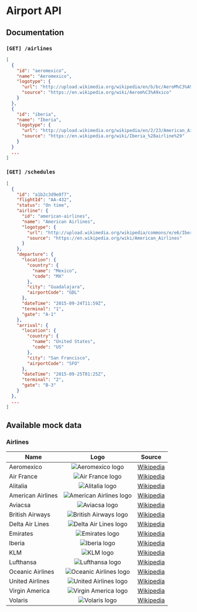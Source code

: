 # Airport API

## Documentation

### `[GET] /airlines`

```json
[
  {
    "id": "aeromexico",
    "name": "Aeromexico",
    "logotype": {
      "url": "http://upload.wikimedia.org/wikipedia/en/b/bc/AeroM%C3%A9xico_Logo.svg",
      "source": "https://en.wikipedia.org/wiki/Aerom%C3%A9xico"
    }
  },
  {
    "id": "iberia",
    "name": "Iberia",
    "logotype": {
      "url": "http://upload.wikimedia.org/wikipedia/en/2/23/American_Airlines_logo_2013.svg",
      "source": "https://en.wikipedia.org/wiki/Iberia_%28airline%29"
    }
  }
  ...
]
```

### `[GET] /schedules`

```json
[
  {
    "id": "a1b2c3d9e8f7",
    "flightId": "AA-432",
    "status": "On time",
    "airline": {
      "id": "american-airlines",
      "name": "American Airlines",
      "logotype": {
        "url": "http://upload.wikimedia.org/wikipedia/commons/e/e6/Iberia_%282013%29.svg",
        "source": "https://en.wikipedia.org/wiki/American_Airlines"
      }
    },
    "departure": {
      "location": {
        "country": {
          "name": "Mexico",
          "code": "MX"
        },
        "city": "Guadalajara",
        "airportCode": "GDL"
      },
      "dateTime": "2015-09-24T11:59Z",
      "terminal": "1",
      "gate": "A-1"
    },
    "arrival": {
      "location": {
        "country": {
          "name": "United States",
          "code": "US"
        },
        "city": "San Francisco",
        "airportCode": "SFO"
      },
      "dateTime": "2015-09-25T01:25Z",
      "terminal": "2",
      "gate": "B-3"
    }
  },
  ...
]
```

## Available mock data

### Airlines

| Name              | Logo | Source |
|-------------------|:----:|--------|
| Aeromexico        | ![Aeromexico logo](http://upload.wikimedia.org/wikipedia/en/b/bc/AeroM%C3%A9xico_Logo.svg) | [Wikipedia](https://en.wikipedia.org/wiki/Aerom%C3%A9xico) |
| Air France        | ![Air France logo](http://upload.wikimedia.org/wikipedia/commons/4/44/Air_France_Logo.svg) | [Wikipedia](https://en.wikipedia.org/wiki/Air_France) |
| Alitalia          | ![Alitalia logo](http://upload.wikimedia.org/wikipedia/en/f/f1/Alitalia_logo_2015.svg) | [Wikipedia](https://en.wikipedia.org/wiki/Alitalia) |
| American Airlines | ![American Airlines logo](http://upload.wikimedia.org/wikipedia/en/2/23/American_Airlines_logo_2013.svg) | [Wikipedia](https://en.wikipedia.org/wiki/American_Airlines) |
| Aviacsa           | ![Aviacsa logo](http://upload.wikimedia.org/wikipedia/commons/5/55/Aviacsa_Logo.svg) | [Wikipedia](https://en.wikipedia.org/wiki/Aviacsa) |
| British Airways   | ![British Airways logo](http://upload.wikimedia.org/wikipedia/en/4/42/British_Airways_Logo.svg) | [Wikipedia](https://en.wikipedia.org/wiki/British_Airways) |
| Delta Air Lines   | ![Delta Air Lines logo](http://upload.wikimedia.org/wikipedia/commons/d/d1/Delta_logo.svg) | [Wikipedia](https://en.wikipedia.org/wiki/Delta_Air_Lines) |
| Emirates          | ![Emirates logo](http://upload.wikimedia.org/wikipedia/commons/d/d0/Emirates_logo.svg) | [Wikipedia](https://en.wikipedia.org/wiki/Emirates_%28airline%29) |
| Iberia            | ![Iberia logo](http://upload.wikimedia.org/wikipedia/commons/e/e6/Iberia_%282013%29.svg) | [Wikipedia](https://en.wikipedia.org/wiki/Iberia_%28airline%29) |
| KLM               | ![KLM logo](http://upload.wikimedia.org/wikipedia/commons/c/c7/KLM_logo.svg) | [Wikipedia](https://en.wikipedia.org/wiki/KLM) |
| Lufthansa         | ![Lufthansa logo](http://upload.wikimedia.org/wikipedia/en/5/54/Lufthansa_Logo.svg) | [Wikipedia](https://en.wikipedia.org/wiki/Lufthansa) |
| Oceanic Airlines  | ![Oceanic Airlines logo](http://upload.wikimedia.org/wikipedia/en/5/51/Oceanic.svg) | [Wikipedia](https://en.wikipedia.org/wiki/Oceanic_Airlines) |
| United Airlines   | ![United Airlines logo](http://upload.wikimedia.org/wikipedia/en/e/e0/United_Airlines_Logo.svg) | [Wikipedia](https://en.wikipedia.org/wiki/United_Airlines) |
| Virgin America    | ![Virgin America logo](http://upload.wikimedia.org/wikipedia/en/7/78/Vx-logo.svg) | [Wikipedia](https://en.wikipedia.org/wiki/Virgin_America) |
| Volaris           | ![Volaris logo](http://upload.wikimedia.org/wikipedia/en/b/b2/Volaris_logo.svg) | [Wikipedia](https://en.wikipedia.org/wiki/Volaris) |
